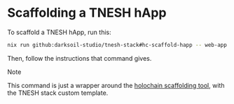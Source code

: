 # Scaffolding a TNESH hApp

To scaffold a TNESH hApp, run this:

```bash
nix run github:darksoil-studio/tnesh-stack#hc-scaffold-happ -- web-app
```

Then, follow the instructions that command gives.

> [!NOTE]
> This command is just a wrapper around the [holochain scaffolding tool](https://gihtub.com/holochain/scaffolding), with the TNESH stack custom template.

